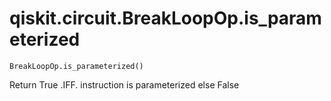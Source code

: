 # qiskit.circuit.BreakLoopOp.is\_parameterized

`BreakLoopOp.is_parameterized()`

Return True .IFF. instruction is parameterized else False

